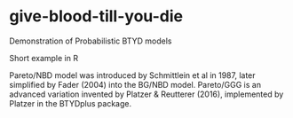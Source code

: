 # give-blood-till-you-die
Demonstration of Probabilistic BTYD models

Short example in R

Pareto/NBD model was introduced by Schmittlein et al in 1987, later simplified by Fader (2004) into the BG/NBD model.
Pareto/GGG is an advanced variation invented by Platzer & Reutterer (2016), implemented by Platzer in the BTYDplus package.
